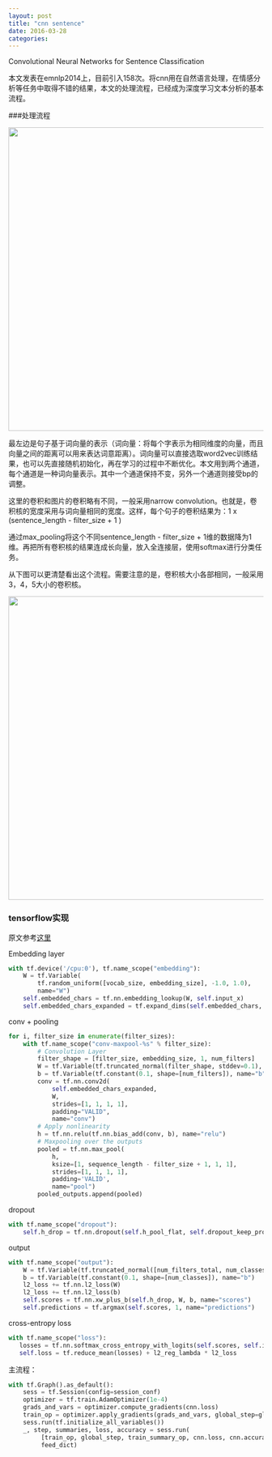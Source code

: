 ```yaml
---
layout: post
title: "cnn sentence"
date: 2016-03-28
categories: 
---
```

Convolutional Neural Networks for Sentence Classification

本文发表在emnlp2014上，目前引入158次。将cnn用在自然语言处理，在情感分析等任务中取得不错的结果，本文的处理流程，已经成为深度学习文本分析的基本流程。


###处理流程

<img src="http://vsooda.github.io/assets/cnn_sentence/framework.png" width="600">

最左边是句子基于词向量的表示（词向量：将每个字表示为相同维度的向量，而且向量之间的距离可以用来表达词意距离）。词向量可以直接选取word2vec训练结果，也可以先直接随机初始化，再在学习的过程中不断优化。本文用到两个通道，每个通道是一种词向量表示。其中一个通道保持不变，另外一个通道则接受bp的调整。

这里的卷积和图片的卷积略有不同，一般采用narrow convolution。也就是，卷积核的宽度采用与词向量相同的宽度。这样，每个句子的卷积结果为：1 x (sentence\_length - filter\_size + 1 )

通过max\_pooling将这个不同sentence\_length - filter\_size + 1维的数据降为1维。再把所有卷积核的结果连成长向量，放入全连接层，使用softmax进行分类任务。

从下图可以更清楚看出这个流程。需要注意的是，卷积核大小各部相同，一般采用3，4，5大小的卷积核。

<img src="http://vsooda.github.io/assets/cnn_sentence/narrow_conv.png" width="600">

### tensorflow实现

原文参考[这里](http://www.wildml.com/2015/12/implementing-a-cnn-for-text-classification-in-tensorflow/)

Embedding layer

```python
with tf.device('/cpu:0'), tf.name_scope("embedding"):
    W = tf.Variable(
        tf.random_uniform([vocab_size, embedding_size], -1.0, 1.0),
        name="W")
    self.embedded_chars = tf.nn.embedding_lookup(W, self.input_x)
    self.embedded_chars_expanded = tf.expand_dims(self.embedded_chars, -1)
```

conv + pooling

```python
for i, filter_size in enumerate(filter_sizes):
    with tf.name_scope("conv-maxpool-%s" % filter_size):
        # Convolution Layer
        filter_shape = [filter_size, embedding_size, 1, num_filters]
        W = tf.Variable(tf.truncated_normal(filter_shape, stddev=0.1), name="W")
        b = tf.Variable(tf.constant(0.1, shape=[num_filters]), name="b")
        conv = tf.nn.conv2d(
            self.embedded_chars_expanded,
            W,
            strides=[1, 1, 1, 1],
            padding="VALID",
            name="conv")
        # Apply nonlinearity
        h = tf.nn.relu(tf.nn.bias_add(conv, b), name="relu")
        # Maxpooling over the outputs
        pooled = tf.nn.max_pool(
            h,
            ksize=[1, sequence_length - filter_size + 1, 1, 1],
            strides=[1, 1, 1, 1],
            padding='VALID',
            name="pool")
        pooled_outputs.append(pooled)
```

dropout

```python
with tf.name_scope("dropout"):
    self.h_drop = tf.nn.dropout(self.h_pool_flat, self.dropout_keep_prob)
```

output

```python
with tf.name_scope("output"):
    W = tf.Variable(tf.truncated_normal([num_filters_total, num_classes], stddev=0.1), name="W")
    b = tf.Variable(tf.constant(0.1, shape=[num_classes]), name="b")
    l2_loss += tf.nn.l2_loss(W)
    l2_loss += tf.nn.l2_loss(b)
    self.scores = tf.nn.xw_plus_b(self.h_drop, W, b, name="scores")
    self.predictions = tf.argmax(self.scores, 1, name="predictions")
```

cross-entropy loss

```python
with tf.name_scope("loss"):
   losses = tf.nn.softmax_cross_entropy_with_logits(self.scores, self.input_y)
   self.loss = tf.reduce_mean(losses) + l2_reg_lambda * l2_loss
```

主流程：

```python
with tf.Graph().as_default():
	sess = tf.Session(config=session_conf)
	optimizer = tf.train.AdamOptimizer(1e-4)
    grads_and_vars = optimizer.compute_gradients(cnn.loss)
    train_op = optimizer.apply_gradients(grads_and_vars, global_step=global_step)
    sess.run(tf.initialize_all_variables())
    _, step, summaries, loss, accuracy = sess.run(
         [train_op, global_step, train_summary_op, cnn.loss, cnn.accuracy],
         feed_dict)
```